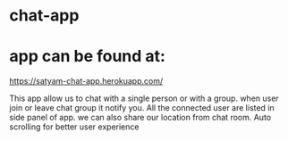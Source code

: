 # chat-app

# app can be found at: 
https://satyam-chat-app.herokuapp.com/


This app allow us to chat with a single person or with a group. when user join or leave chat group it notify you.
All the connected user are listed in side panel of app.
we can also share our location from chat room. Auto scrolling for better user experience
